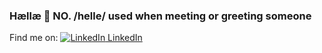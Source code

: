 ### Hællæ 👋 NO. /helle/ used when meeting or greeting someone

Find me on: [![LinkedIn](https://i.stack.imgur.com/gVE0j.png) LinkedIn](https://www.linkedin.com/in/henrik-hellem/)


